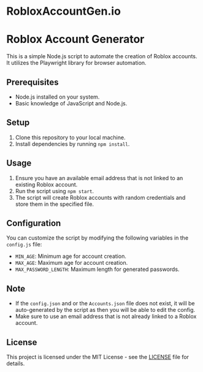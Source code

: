# RobloxAccountGen.io
# Roblox Account Generator

This is a simple Node.js script to automate the creation of Roblox accounts. It utilizes the Playwright library for browser automation.

## Prerequisites

- Node.js installed on your system.
- Basic knowledge of JavaScript and Node.js.

## Setup

1. Clone this repository to your local machine.
2. Install dependencies by running `npm install`.

## Usage
1. Ensure you have an available email address that is not linked to an existing Roblox account.
2. Run the script using `npm start`.
3. The script will create Roblox accounts with random credentials and store them in the specified file.
   
## Configuration

You can customize the script by modifying the following variables in the `config.js` file:
- `MIN_AGE`: Minimum age for account creation.
- `MAX_AGE`: Maximum age for account creation.
- `MAX_PASSWORD_LENGTH`: Maximum length for generated passwords.

## Note

- If the `config.json` and or the `Accounts.json` file does not exist, it will be auto-generated by the script as then you will be able to edit the config.
- Make sure to use an email address that is not already linked to a Roblox account.

## License

This project is licensed under the MIT License - see the [LICENSE](LICENSE) file for details.

